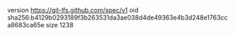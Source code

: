 version https://git-lfs.github.com/spec/v1
oid sha256:b4129b0293189f3b263531da3ae038d4de49363e4b3d248e1763cca8683ca65e
size 1238

